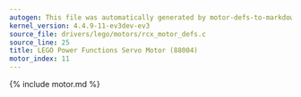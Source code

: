 ```yaml
---
autogen: This file was automatically generated by motor-defs-to-markdown.py
kernel_version: 4.4.9-11-ev3dev-ev3
source_file: drivers/lego/motors/rcx_motor_defs.c
source_line: 25
title: LEGO Power Functions Servo Motor (88004)
motor_index: 11
---
```


{% include motor.md %}
